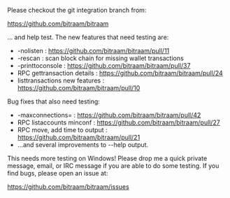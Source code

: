Please checkout the git integration branch from:

https://github.com/bitraam/bitraam

... and help test.  The new features that need testing are:

* -nolisten : https://github.com/bitraam/bitraam/pull/11
* -rescan : scan block chain for missing wallet transactions
* -printtoconsole : https://github.com/bitraam/bitraam/pull/37
* RPC gettransaction details : https://github.com/bitraam/bitraam/pull/24
* listtransactions new features : https://github.com/bitraam/bitraam/pull/10

Bug fixes that also need testing:

* -maxconnections= : https://github.com/bitraam/bitraam/pull/42
* RPC listaccounts minconf : https://github.com/bitraam/bitraam/pull/27
* RPC move, add time to output : https://github.com/bitraam/bitraam/pull/21
* ...and several improvements to --help output.

This needs more testing on Windows!  Please drop me a quick private message, email, or IRC message if you are able to do some testing.  If you find bugs, please open an issue at:

https://github.com/bitraam/bitraam/issues
